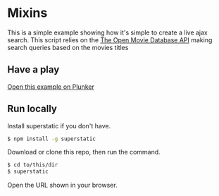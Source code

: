 # Mixins

This is a simple example showing how it's simple to create a live ajax search. This script relies on the [The Open Movie Database API](www.omdbapi.com) making search queries based on the movies titles

## Have a play

[Open this example on Plunker](http://riot.js.org/examples/plunker/?app=live-ajax-search)

## Run locally

Install superstatic if you don't have.

```bash
$ npm install -g superstatic
```

Download or clone this repo, then run the command.

```bash
$ cd to/this/dir
$ superstatic
```

Open the URL shown in your browser.

